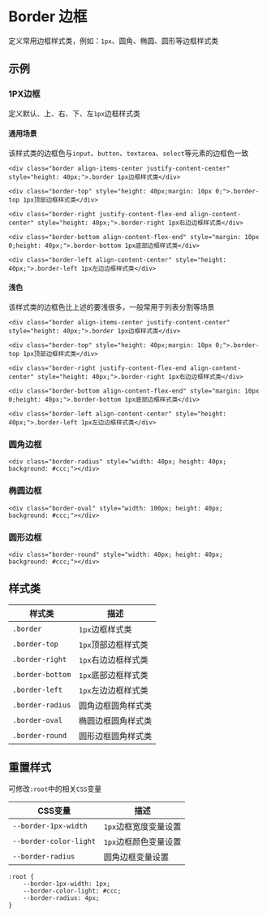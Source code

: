 # Border 边框
定义常用边框样式类，例如：`1px`、圆角、椭圆、圆形等边框样式类

## 示例
### 1PX边框
定义默认、上、右、下、左`1px`边框样式类

#### 通用场景
该样式类的边框色与`input`、`button`、`textarea`、`select`等元素的边框色一致
```
<div class="border align-items-center justify-content-center" style="height: 40px;">.border 1px边框样式类</div>

<div class="border-top" style="height: 40px;margin: 10px 0;">.border-top 1px顶部边框样式类</div>

<div class="border-right justify-content-flex-end align-content-center" style="height: 40px;">.border-right 1px右边边框样式类</div>

<div class="border-bottom align-content-flex-end" style="margin: 10px 0;height: 40px;">.border-bottom 1px底部边框样式类</div>

<div class="border-left align-content-center" style="height: 40px;">.border-left 1px左边边框样式类</div>
```

#### 浅色
该样式类的边框色比上述的要浅很多，一般常用于列表分割等场景
```
<div class="border align-items-center justify-content-center" style="height: 40px;">.border 1px边框样式类</div>

<div class="border-top" style="height: 40px;margin: 10px 0;">.border-top 1px顶部边框样式类</div>

<div class="border-right justify-content-flex-end align-content-center" style="height: 40px;">.border-right 1px右边边框样式类</div>

<div class="border-bottom align-content-flex-end" style="margin: 10px 0;height: 40px;">.border-bottom 1px底部边框样式类</div>

<div class="border-left align-content-center" style="height: 40px;">.border-left 1px左边边框样式类</div>
```

### 圆角边框
```
<div class="border-radius" style="width: 40px; height: 40px; background: #ccc;"></div>
```

### 椭圆边框
```
<div class="border-oval" style="width: 100px; height: 40px; background: #ccc;"></div>
```

### 圆形边框
```
<div class="border-round" style="width: 40px; height: 40px; background: #ccc;"></div>
```

## 样式类
样式类 | 描述
--- | ---
`.border` | `1px`边框样式类
`.border-top` | `1px`顶部边框样式类
`.border-right` | `1px`右边边框样式类
`.border-bottom` | `1px`底部边框样式类
`.border-left` | `1px`左边边框样式类
`.border-radius` | 圆角边框圆角样式类
`.border-oval` | 椭圆边框圆角样式类
`.border-round` | 圆形边框圆角样式类

## 重置样式
可修改`:root`中的相关`CSS`变量

CSS变量 | 描述
--- | ---
`--border-1px-width` | `1px`边框宽度变量设置
`--border-color-light` | `1px`边框颜色变量设置
`--border-radius` | 圆角边框变量设置

```
:root {
    --border-1px-width: 1px;
    --border-color-light: #ccc;
    --border-radius: 4px;
}
```